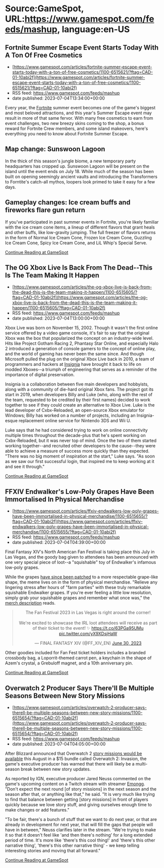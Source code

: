 # Source:GameSpot, URL:https://www.gamespot.com/feeds/mashup, language:en-US

## Fortnite Summer Escape Event Starts Today With A Ton Of Free Cosmetics
 - [https://www.gamespot.com/articles/fortnite-summer-escape-event-starts-today-with-a-ton-of-free-cosmetics/1100-6515621/?ftag=CAD-01-10abi2f](https://www.gamespot.com/articles/fortnite-summer-escape-event-starts-today-with-a-ton-of-free-cosmetics/1100-6515621/?ftag=CAD-01-10abi2f)
 - RSS feed: https://www.gamespot.com/feeds/mashup
 - date published: 2023-07-04T13:34:00+00:00

<p>Every year, the <a href="https://www.gamespot.com/games/fortnite/">Fortnite</a> summer event becomes one of the game's biggest and most beloved attractions, and this year's Summer Escape event may result in more of that same fervor. With many free cosmetics to earn from event challenges, two new breezy skins coming to the shop, a bonus reward for Fortnite Crew members, and some island makeovers, here's everything you need to know about Fortnite Summer Escape.</p><h2>Map change: Sunswoon Lagoon</h2><p>In the thick of this season's jungle biome, a new temporary party headquarters has cropped up. Sunswoon Lagoon will be present on the island until the event ends on July 18. While much of the season has been built on opening seemingly ancient vaults and introducing the Transformers to Forntite's catch-all mythos, loopers look primed to take it easy for a few days.</p><h2>Gameplay changes: Ice cream buffs and fireworks flare gun return</h2><p>If you've participated in past summer events in Fortnite, you're likely familiar with the ice cream cone items, a lineup of different flavors that grant heals and other buffs, like low-gravity jumping. The full freezer of flavors returns in the form of Normal Ice Cream Cone, Frozen Ice Cream Cone, Guzzling Ice Cream Cone, Spicy Ice Cream Cone, and LiL Whip's Special Serve.</p><a href="https://www.gamespot.com/articles/fortnite-summer-escape-event-starts-today-with-a-ton-of-free-cosmetics/1100-6515621/?ftag=CAD-01-10abi2f/">Continue Reading at GameSpot</a>

## The OG Xbox Live Is Back From The Dead--This Is The Team Making It Happen
 - [https://www.gamespot.com/articles/the-og-xbox-live-is-back-from-the-dead-this-is-the-team-making-it-happen/1100-6515605/?ftag=CAD-01-10abi2f](https://www.gamespot.com/articles/the-og-xbox-live-is-back-from-the-dead-this-is-the-team-making-it-happen/1100-6515605/?ftag=CAD-01-10abi2f)
 - RSS feed: https://www.gamespot.com/feeds/mashup
 - date published: 2023-07-04T13:00:00+00:00

<p dir="ltr">Xbox Live was born on November 15, 2002. Though it wasn't the first online service offered by a video game console, it's fair to say that the original Xbox was the box that popularized the concept on an industry-wide level. Hits like Project Gotham Racing 2, Phantasy Star Online, and especially Halo 2 introduced a generation of console gamers to the concept of online play, and the world of gaming has never been the same since. And though Microsoft pulled the plug on the original Xbox Live back in 2010, a team of programmers and hackers at <a href="https://insignia.live/">Insignia</a> have brought it back to life on modded Xboxes--a triumph of engineering that serves as a reminder of the importance of digital preservation.</p><p dir="ltr">Insignia is a collaboration between five main developers and hobbyists, along with a community of die-hard original Xbox fans. The project got its start in 2019, when developers Billy and Luke (who, along with the rest of the team, requested to be credited by their first names) decided to work together to see if they could create an alternative to Xbox Live. Luke is the lead developer of Cxbx-Reloaded, an open-source Xbox emulator for Windows; Billy has worked on a number of projects, including an Insignia-esque replacement online service for Nintendo 3DS and Wii U.</p><p dir="ltr">Luke says that he had considered trying to work on online connectivity multiple times throughout the decade-plus that he's spent working on Cxbx-Reloaded, but it was never top of mind. Once the two of them started working together--and recruited other developers to the cause--they were able to achieve a measure of success more quickly than they expected. "There was no big moment of inspiration at the start," Luke says. "As soon as we saw our first successful login, that inspired me to keep working at it and see it through."</p><a href="https://www.gamespot.com/articles/the-og-xbox-live-is-back-from-the-dead-this-is-the-team-making-it-happen/1100-6515605/?ftag=CAD-01-10abi2f/">Continue Reading at GameSpot</a>

## FFXIV Endwalker's Low-Poly Grapes Have Been Immortalised In Physical Merchandise
 - [https://www.gamespot.com/articles/ffxiv-endwalkers-low-poly-grapes-have-been-immortalised-in-physical-merchandise/1100-6515655/?ftag=CAD-01-10abi2f](https://www.gamespot.com/articles/ffxiv-endwalkers-low-poly-grapes-have-been-immortalised-in-physical-merchandise/1100-6515655/?ftag=CAD-01-10abi2f)
 - RSS feed: https://www.gamespot.com/feeds/mashup
 - date published: 2023-07-04T04:39:00+00:00

<p> Final Fantasy XIV's North American Fan Festival is taking place this July in Las Vegas, and the goody bag given to attendees has been announced with one very special piece of loot--a "squishable" toy of Endwalker's infamous low-poly grapes.</p><p>While the grapes <a href="https://www.gamespot.com/articles/ffxiv-endwalkers-patch-6-01-adds-new-raid-pandaemonium/1100-6499180/">have since been patched</a> to a more respectable grape-like shape, the meme lives on in the form of physical merchandise. "Relieve any lingering stress after hours of "farm parties" with these truly remarkable squishable Endwalker grapes. If you're ever feeling a little low resolution, simply grab your squishable grapes and remember what once was," the <a href="https://fanfest2.finalfantasyxiv.com/2023-24/na/news/presenting-the-fan-festival-2023-in-las-vegas-goody-bag">merch description</a> reads. </p><div><blockquote align="center" class="twitter-tweet"><p dir="ltr">The Fan Festival 2023 in Las Vegas is right around the corner!<br /><br />We're excited to showcase the IRL loot attendees will receive as part of their ticket to the event! ✨ <a href="https://t.co/63PGa95UMu">https://t.co/63PGa95UMu</a> <a href="https://t.co/yX9XDsjHaW">pic.twitter.com/yX9XDsjHaW</a></p>  — FINAL FANTASY XIV (@FF_XIV_EN) <a href="https://twitter.com/FF_XIV_EN/status/1674840271971053576?ref_src=twsrc^tfw">June 30, 2023</a></blockquote>              </div><p><span>Other goodies included for Fan Fest ticket holders includes a branded crossbody bag, a Loporrit-themed carrot pen, a keychain in the shape of Azem's crystal, a </span><span>Grebuloff magnet, and a 10th anniversary pin. </span></p><a href="https://www.gamespot.com/articles/ffxiv-endwalkers-low-poly-grapes-have-been-immortalised-in-physical-merchandise/1100-6515655/?ftag=CAD-01-10abi2f/">Continue Reading at GameSpot</a>

## Overwatch 2 Producer Says There'll Be Multiple Seasons Between New Story Missions
 - [https://www.gamespot.com/articles/overwatch-2-producer-says-therell-be-multiple-seasons-between-new-story-missions/1100-6515654/?ftag=CAD-01-10abi2f](https://www.gamespot.com/articles/overwatch-2-producer-says-therell-be-multiple-seasons-between-new-story-missions/1100-6515654/?ftag=CAD-01-10abi2f)
 - RSS feed: https://www.gamespot.com/feeds/mashup
 - date published: 2023-07-04T04:05:00+00:00

<p>After Blizzard announced that Overwatch 2 <a href="https://www.gamespot.com/articles/overwatch-2-adding-story-missions-in-august-for-15/1100-6515170/">story missions would be available</a> this August in a $15 bundle called Overwatch 2: Invasion, the game's executive producer has warned that there will likely be a multi-season break between new story updates.</p><p>As reported by IGN, executive producer Jared Neuss commented on the game's upcoming content on a Twitch stream with streamer <a href="https://www.twitch.tv/videos/1859658905">Emongg</a>. "Don't expect the next round [of story missions] in the next season and the season after that, or anything like that," he said. "It is very much like trying to find that balance between getting [story missions] in front of players quickly because we love story stuff, and giving ourselves enough time to make changes or add features."</p><p>"To be fair, there's a bunch of stuff that we want to do next year, or that are already in development for next year, that will fill the gaps that people will have in between," Neuss clarifies later in the stream. "We're trying to make it so that it doesn't feel like 'and then there's nothing' for a long extended period of time. It's more like 'there's this cool thing!' and 'there's this other narrative thing', 'there's this other narrative thing' - we keep telling interesting stories and moving that all forward."</p><a href="https://www.gamespot.com/articles/overwatch-2-producer-says-therell-be-multiple-seasons-between-new-story-missions/1100-6515654/?ftag=CAD-01-10abi2f/">Continue Reading at GameSpot</a>

